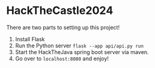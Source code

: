 # HackTheCastle2024


There are two parts to setting up this project! 

1. Install Flask
2. Run the Python server `flask --app api/api.py run`
3. Start the HackTheJava spring boot server via maven.
4. Go over to `localhost:8080` and enjoy!
